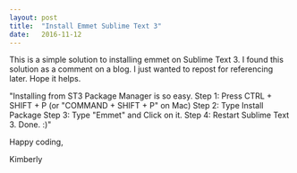 ```yaml
---
layout: post
title:  "Install Emmet Sublime Text 3"
date:   2016-11-12
---
```


This is a simple solution to installing emmet on Sublime Text 3.  I found this solution as a comment on a blog.  I just wanted to repost for referencing later.  Hope it helps. 


"Installing from ST3 Package Manager is so easy.
Step 1: Press CTRL + SHIFT + P (or "COMMAND + SHIFT + P" on Mac)
Step 2: Type Install Package
Step 3: Type "Emmet" and Click on it.
Step 4: Restart Sublime Text 3. Done. :)"


Happy coding,

Kimberly
